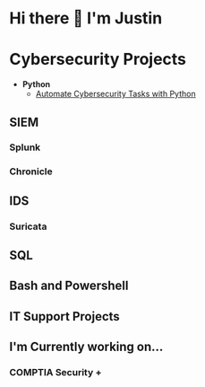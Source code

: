 # Hi there 👋 I'm Justin

# Cybersecurity Projects

- **Python**
  - [Automate Cybersecurity Tasks with Python](https://github.com/JustinRoberg/Update-a-file-through-a-Python-algorithm)

## SIEM

### Splunk

### Chronicle

## IDS

### Suricata

## SQL

## Bash and Powershell



<h2>IT Support Projects</h2>

<h2>I'm Currently working on...</h2>

<h3>COMPTIA Security +</h3>
<!--
<a href=https://colab.research.google.com/drive/1wvR-YjOJWJixE_jvZ4YZaLpxLvVBsMsi?usp=sharing>Personal Comptia Security + Study Guide (Ongoing)</a>
<!--
<a href=https://www.coursera.org/professional-certificates/google-it-automation/>Google IT Automation with Python Professional Certificate</a>


<!--
**JustinRoberg/JustinRoberg** is a ✨ _special_ ✨ repository because its `README.md` (this file) appears on your GitHub profile.

Here are some ideas to get you started:

- 🔭 I’m currently working on ...
- 🌱 I’m currently learning ...
- 👯 I’m looking to collaborate on ...
- 🤔 I’m looking for help with ...
- 💬 Ask me about ...
- 📫 How to reach me: ...
- 😄 Pronouns: ...
- ⚡ Fun fact: ...
-->
